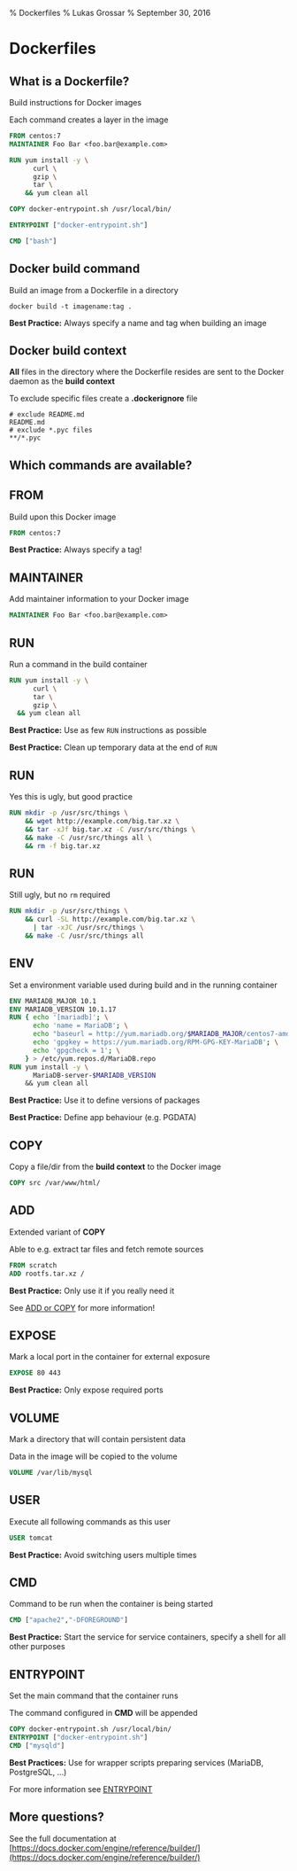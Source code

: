 % Dockerfiles
% Lukas Grossar
% September 30, 2016

# Dockerfiles

## What is a Dockerfile?

Build instructions for Docker images

Each command creates a layer in the image

```dockerfile
FROM centos:7
MAINTAINER Foo Bar <foo.bar@example.com>

RUN yum install -y \
      curl \
      gzip \
      tar \
    && yum clean all

COPY docker-entrypoint.sh /usr/local/bin/

ENTRYPOINT ["docker-entrypoint.sh"]

CMD ["bash"]
```

## Docker build command

Build an image from a Dockerfile in a directory

    docker build -t imagename:tag .

**Best Practice:** Always specify a name and tag when building an image

## Docker build context

**All** files in the directory where the Dockerfile resides are sent to the Docker daemon as the **build context**

To exclude specific files create a **.dockerignore** file

```
# exclude README.md
README.md
# exclude *.pyc files
**/*.pyc
```

## Which commands are available?

## FROM

Build upon this Docker image

```dockerfile
FROM centos:7
```

**Best Practice:** Always specify a tag!

## MAINTAINER

Add maintainer information to your Docker image

```dockerfile
MAINTAINER Foo Bar <foo.bar@example.com>
```

## RUN

Run a command in the build container

```dockerfile
RUN yum install -y \
      curl \
      tar \
      gzip \
  && yum clean all
```

**Best Practice:** Use as few `RUN` instructions as possible

**Best Practice:** Clean up temporary data at the end of `RUN`

## RUN

Yes this is ugly, but good practice

```dockerfile
RUN mkdir -p /usr/src/things \
    && wget http://example.com/big.tar.xz \
    && tar -xJf big.tar.xz -C /usr/src/things \
    && make -C /usr/src/things all \
    && rm -f big.tar.xz
```

## RUN

Still ugly, but no `rm` required

```dockerfile
RUN mkdir -p /usr/src/things \
    && curl -SL http://example.com/big.tar.xz \
      | tar -xJC /usr/src/things \
    && make -C /usr/src/things all
```

## ENV

Set a environment variable used during build and in the running container

```dockerfile
ENV MARIADB_MAJOR 10.1
ENV MARIADB_VERSION 10.1.17
RUN { echo '[mariadb]'; \
      echo 'name = MariaDB'; \
      echo "baseurl = http://yum.mariadb.org/$MARIADB_MAJOR/centos7-amd64"; \
      echo 'gpgkey = https://yum.mariadb.org/RPM-GPG-KEY-MariaDB'; \
      echo 'gpgcheck = 1'; \
    } > /etc/yum.repos.d/MariaDB.repo
RUN yum install -y \
      MariaDB-server-$MARIADB_VERSION
    && yum clean all
```

**Best Practice:** Use it to define versions of packages

**Best Practice:** Define app behaviour (e.g. PGDATA)

## COPY

Copy a file/dir from the **build context** to the Docker image

```dockerfile
COPY src /var/www/html/
```

## ADD

Extended variant of **COPY**

Able to e.g. extract tar files and fetch remote sources

```dockerfile
FROM scratch
ADD rootfs.tar.xz /
```

**Best Practice:** Only use it if you really need it

See [ADD or COPY](https://docs.docker.com/engine/userguide/eng-image/dockerfile_best-practices/#/add-or-copy) for more information!

## EXPOSE

Mark a local port in the container for external exposure

```dockerfile
EXPOSE 80 443
```

**Best Practice:** Only expose required ports

## VOLUME

Mark a directory that will contain persistent data

Data in the image will be copied to the volume

```dockerfile
VOLUME /var/lib/mysql
```

## USER

Execute all following commands as this user

```dockerfile
USER tomcat
```

**Best Practice:** Avoid switching users multiple times

## CMD

Command to be run when the container is being started

```dockerfile
CMD ["apache2","-DFOREGROUND"]
```

**Best Practice:** Start the service for service containers, specify a shell for all other purposes

## ENTRYPOINT

Set the main command that the container runs

The command configured in **CMD** will be appended

```dockerfile
COPY docker-entrypoint.sh /usr/local/bin/
ENTRYPOINT ["docker-entrypoint.sh"]
CMD ["mysqld"]
```

**Best Practices:** Use for wrapper scripts preparing services (MariaDB, PostgreSQL, ...)

For more information see [ENTRYPOINT](https://docs.docker.com/engine/userguide/eng-image/dockerfile_best-practices/#/entrypoint)

## More questions?

See the full documentation at [https://docs.docker.com/engine/reference/builder/](https://docs.docker.com/engine/reference/builder/)
